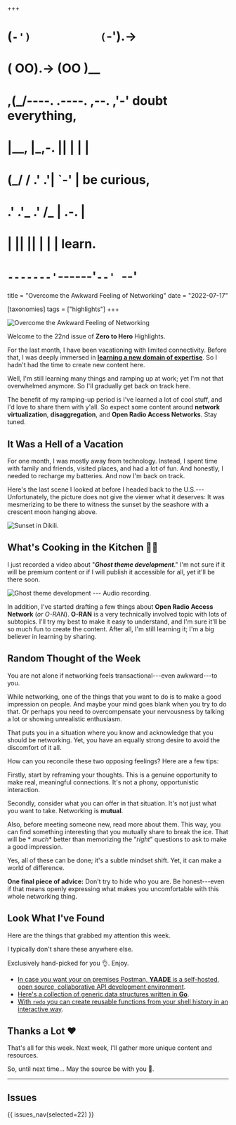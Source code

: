 +++
#   (`-')           (`-').->
#   ( OO).->        (OO )__
# ,(_/----. .----. ,--. ,'-' doubt everything,
# |__,    |\_,-.  ||  | |  |
#  (_/   /    .' .'|  `-'  | be curious,
#  .'  .'_  .'  /_ |  .-.  |
# |       ||      ||  | |  | learn.
# `-------'`------'`--' `--'

title = "Overcome the Awkward Feeling of Networking"
date = "2022-07-17"

[taxonomies]
tags = ["highlights"]
+++

![Overcome the Awkward Feeling of Networking](/images/size/w1200/2024/03/networking.png)

Welcome to the 22nd issue of **Zero to Hero** Highlights.

For the last month, I have been vacationing with limited connectivity. Before
that, I was deeply immersed in [**learning a new domain of expertise**][o-ran].
So I hadn't had the time to create new content here.

[o-ran]: https://www.o-ran.org "O-RAN"

Well, I'm still learning many things and ramping up at work; yet I'm not that
overwhelmed anymore. So I'll gradually get back on track here.

The benefit of my ramping-up period is I've learned a lot of cool stuff, and I'd
love to share them with y'all. So expect some content around **network
virtualization**, **disaggregation**, and **Open Radio Access Networks**. Stay
tuned.

## It Was a Hell of a Vacation

For one month, I was mostly away from technology. Instead, I spent time with
family and friends, visited places, and had a lot of fun. And honestly, I needed
to recharge my batteries. And now I'm back on track.

Here's the last scene I looked at before I headed back to the
U.S.---Unfortunately, the picture does not give the viewer what it deserves: It
was mesmerizing to be there to witness the sunset by the seashore with a
crescent moon hanging above.

![Sunset in Dikili.](/images/2022/07/sunset.jpeg)

## What's Cooking in the Kitchen 👩‍🍳

I just recorded a video about "**_Ghost theme development_**." I'm not sure if
it will be premium content or if I will publish it accessible for all, yet it'll
be there soon.

![Ghost theme development --- Audio recording.](/images/2022/07/GhostRecording.png)

In addition, I've started drafting a few things about **Open Radio Access
Network** (_or O-RAN_). **O-RAN** is a very technically involved topic with lots
of subtopics. I'll try my best to make it easy to understand, and I'm sure it'll
be so much fun to create the content. After all, I'm still learning it; I'm a
big believer in learning by sharing.

## Random Thought of the Week

You are not alone if networking feels transactional---even awkward---to you.

While networking, one of the things that you want to do is to make a good
impression on people. And maybe your mind goes blank when you try to do that. Or
perhaps you need to overcompensate your nervousness by talking a lot or showing
unrealistic enthusiasm.

That puts you in a situation where you know and acknowledge that you should be
networking. Yet, you have an equally strong desire to avoid the discomfort of it
all.

How can you reconcile these two opposing feelings? Here are a few tips:

Firstly, start by reframing your thoughts. This is a genuine opportunity to make
real, meaningful connections. It's not a phony, opportunistic interaction.

Secondly, consider what you can offer in that situation. It's not just what you
want to take. Networking is **mutual**.

Also, before meeting someone new, read more about them. This way, you can find
something interesting that you mutually share to break the ice. That will be *
*much** better than memorizing the "*right*" questions to ask to make a good
impression.

Yes, all of these can be done; it's a subtle mindset shift. Yet, it can make a
world of difference.

**One final piece of advice:** Don't try to hide who you are. Be honest---even
if that means openly expressing what makes you uncomfortable with this whole
networking thing.

## Look What I've Found

Here are the things that grabbed my attention this week.

I typically don't share these anywhere else.

Exclusively hand-picked for you 👌. Enjoy.

* [In case you want your on premises Postman, **YAADE** is a self-hosted, open 
  source, collaborative API development environment](https://github.com/EsperoTech/yaade).
* [Here's a collection of generic data structures written in **Go**](https://github.com/zyedidia/generic).
* [With `redo` you can create reusable functions from your shell history in an interactive way](https://github.com/barthr/redo).

Thanks a Lot ❤️
---------------

That's all for this week. Next week, I'll gather more unique content and
resources.

So, until next time... May the source be with you 🦄.

--------

## Issues

{{ issues_nav(selected=22) }}
